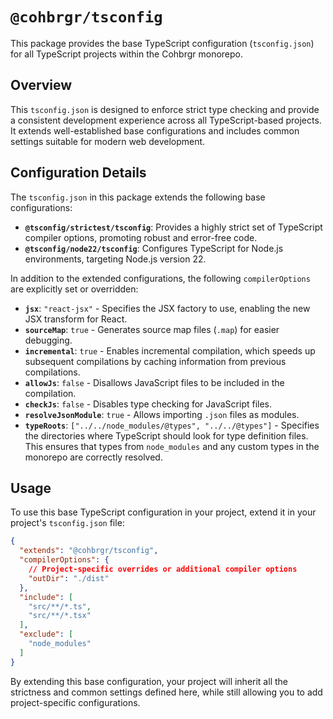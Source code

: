 # `@cohbrgr/tsconfig`

This package provides the base TypeScript configuration (`tsconfig.json`) for all TypeScript projects within the Cohbrgr monorepo.

## Overview

This `tsconfig.json` is designed to enforce strict type checking and provide a consistent development experience across all TypeScript-based projects. It extends well-established base configurations and includes common settings suitable for modern web development.

## Configuration Details

The `tsconfig.json` in this package extends the following base configurations:

-   **`@tsconfig/strictest/tsconfig`**: Provides a highly strict set of TypeScript compiler options, promoting robust and error-free code.
-   **`@tsconfig/node22/tsconfig`**: Configures TypeScript for Node.js environments, targeting Node.js version 22.

In addition to the extended configurations, the following `compilerOptions` are explicitly set or overridden:

-   **`jsx`**: `"react-jsx"` - Specifies the JSX factory to use, enabling the new JSX transform for React.
-   **`sourceMap`**: `true` - Generates source map files (`.map`) for easier debugging.
-   **`incremental`**: `true` - Enables incremental compilation, which speeds up subsequent compilations by caching information from previous compilations.
-   **`allowJs`**: `false` - Disallows JavaScript files to be included in the compilation.
-   **`checkJs`**: `false` - Disables type checking for JavaScript files.
-   **`resolveJsonModule`**: `true` - Allows importing `.json` files as modules.
-   **`typeRoots`**: `["../../node_modules/@types", "../../@types"]` - Specifies the directories where TypeScript should look for type definition files. This ensures that types from `node_modules` and any custom types in the monorepo are correctly resolved.

## Usage

To use this base TypeScript configuration in your project, extend it in your project's `tsconfig.json` file:

```json
{
  "extends": "@cohbrgr/tsconfig",
  "compilerOptions": {
    // Project-specific overrides or additional compiler options
    "outDir": "./dist"
  },
  "include": [
    "src/**/*.ts",
    "src/**/*.tsx"
  ],
  "exclude": [
    "node_modules"
  ]
}
```

By extending this base configuration, your project will inherit all the strictness and common settings defined here, while still allowing you to add project-specific configurations.
